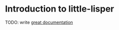 # Introduction to little-lisper

TODO: write [great documentation](http://jacobian.org/writing/what-to-write/)
